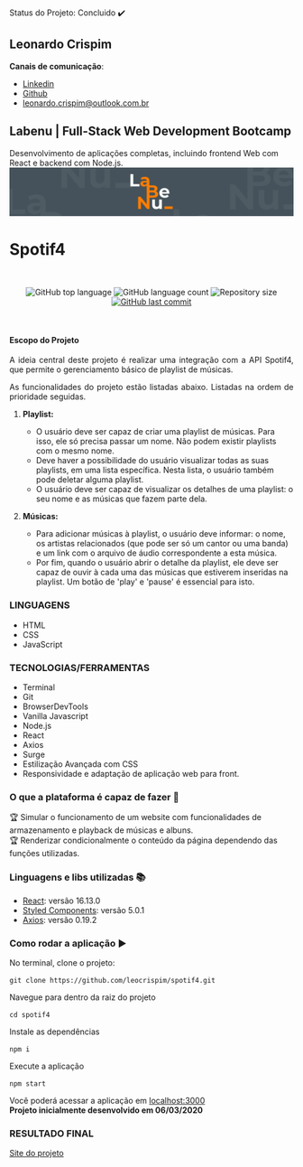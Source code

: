 Status do Projeto: Concluido :heavy_check_mark:

## Leonardo Crispim

**Canais de comunicação**:
- [Linkedin](https://www.linkedin.com/in/leonardo-crispim-371a23134/)
- [Github](https://github.com/leocrispim)
- <leonardo.crispim@outlook.com.br>
## Labenu | Full-Stack Web Development Bootcamp
Desenvolvimento de aplicações completas, incluindo frontend Web com React e backend com Node.js.
[![Screenshot_1](https://github.com/leocrispim/stuff/blob/master/Lbn.png)](https://www.labenu.com.br/)
# Spotif4
<br>

<p align="center">
  <img alt="GitHub top language" src="https://img.shields.io/github/languages/top/leocrispim/spotif4">
  <img alt="GitHub language count" src="https://img.shields.io/github/languages/count/leocrispim/spotif4">
  <img alt="Repository size" src="https://img.shields.io/github/repo-size/leocrispim/spotif4">
  <a href="https://github.com/leocrispim/spotif4/commits/master">
    <img alt="GitHub last commit" src="https://img.shields.io/github/last-commit/leocrispim/spotif4">
  </a>
</p>

<br>

#### Escopo do Projeto
<p align="justify">A ideia central deste projeto é realizar uma integração com a API Spotif4, que permite o gerenciamento básico de playlist de músicas.</p>

<p align="justify">As funcionalidades do projeto estão listadas abaixo. Listadas na ordem de prioridade seguidas.</p>

1. **Playlist:**
    - O usuário deve ser capaz de criar uma playlist de músicas. Para isso, ele só precisa passar um nome. Não podem existir playlists com o mesmo nome.
    - Deve haver a possibilidade do usuário visualizar todas as suas playlists, em uma lista específica. Nesta lista, o usuário também pode deletar alguma playlist.
    - O usuário deve ser capaz de visualizar os detalhes de uma playlist: o seu nome e as músicas que fazem parte dela.


2. **Músicas:**
    - Para adicionar músicas à playlist, o usuário deve informar: o nome, os artistas relacionados (que pode ser só um cantor ou uma banda) e um link com o arquivo de áudio correspondente a esta música.
    - Por fim, quando o usuário abrir o detalhe da playlist, ele deve ser capaz de ouvir à cada uma das músicas que estiverem inseridas na playlist. Um botão de 'play' e 'pause' é essencial para isto.
    
### LINGUAGENS
* HTML
* CSS
* JavaScript
### TECNOLOGIAS/FERRAMENTAS
* Terminal
* Git
* BrowserDevTools
* Vanilla Javascript
* Node.js
* React
* Axios
* Surge
* Estilização Avançada com CSS
* Responsividade e adaptação de aplicação web para front.
### O que a plataforma é capaz de fazer :checkered_flag:
:trophy: Simular o funcionamento de um website com funcionalidades de armazenamento e playback de músicas e albuns. <br>
:trophy: Renderizar condicionalmente o conteúdo da página dependendo das funções utilizadas.
### Linguagens e libs utilizadas :books:
- [React](https://pt-br.reactjs.org/): versão 16.13.0
- [Styled Components](https://styled-components.com/): versão 5.0.1
- [Axios](https://www.npmjs.com/package/axios): versão 0.19.2
### Como rodar a aplicação :arrow_forward:
No terminal, clone o projeto: 
```
git clone https://github.com/leocrispim/spotif4.git
```
Navegue para dentro da raiz do projeto
```
cd spotif4
```
Instale as dependências
```
npm i
```
Execute a aplicação
```
npm start
```
Você poderá acessar a aplicação em [localhost:3000](http:localhost:3000) <br>
**Projeto inicialmente desenvolvido em 06/03/2020**
### RESULTADO FINAL
[Site do projeto](reuploading...)
